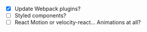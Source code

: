 - [x] Update Webpack plugins?
- [ ] Styled components?
- [ ] React Motion or velocity-react... Animations at all?

